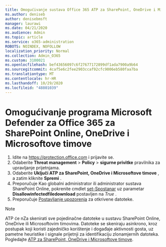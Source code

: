 ```yaml
---
title: Omogućivanje sustava Office 365 ATP za SharePoint, OneDrive i Microsoftove timove
ms.author: deniseb
author: denisebmsft
manager: laurawi
ms.date: 04/21/2020
ms.audience: Admin
ms.topic: article
ms.service: o365-administration
ROBOTS: NOINDEX, NOFOLLOW
localization_priority: Normal
ms.collection: Admin_O365
ms.custom: 3100021
ms.openlocfilehash: bef43656097c6f27677172899df1ada7900a9b64
ms.sourcegitcommit: 4caf5e6c2fee2903ccaf92cfc9006eb580faa7ba
ms.translationtype: MT
ms.contentlocale: hr-HR
ms.lasthandoff: 10/29/2020
ms.locfileid: "48801039"
---
```

# <a name="enable-microsoft-defender-for-office-365-for-sharepoint-online-onedrive-and-microsoft-teams"></a>Omogućivanje programa Microsoft Defender za Office 365 za SharePoint Online, OneDrive i Microsoftove timove

1. Idite na https://protection.office.com i prijavite se.
2. Odaberite **Threat management**  >  **Policy**  >  **sigurne privitke** pravilnika za upravljanje prijetnjama.
3. Odaberite **Uključi ATP za SharePoint, OneDrive i Microsoftove timove** , a zatim kliknite **Spremi** .
4. Preporučuje Kao globalni administrator ili administrator sustava SharePoint Online, pokrenite cmdlet [set-Spostanar](https://docs.microsoft.com/powershell/module/sharepoint-online/Set-SPOTenant?view=sharepoint-ps) uz parametar **Disallowinfectedfiledownload** postavljen na *True* .
5. Preporučuje [Postavljanje upozorenja](https://docs.microsoft.com/microsoft-365/security/office-365-security/turn-on-atp-for-spo-odb-and-teams#set-up-alerts-for-detected-files) za otkrivene datoteke.

> [!NOTE]
> ATP će nZa skenirati sve pojedinačne datoteke u sustavu SharePoint Online, OneDrive ili Microsoftovim timovima. Datoteke se skeniraju asinkrono, kroz postupak koji koristi zajedničko korištenje i događaje aktivnosti gosta, uz pametne heuristike i signale prijetnji za identifikaciju zlonamjernih datoteka. Pogledajte [ATP za SharePoint, OneDrive i Microsoftove timove](https://docs.microsoft.com/microsoft-365/security/office-365-security/atp-for-spo-odb-and-teams).